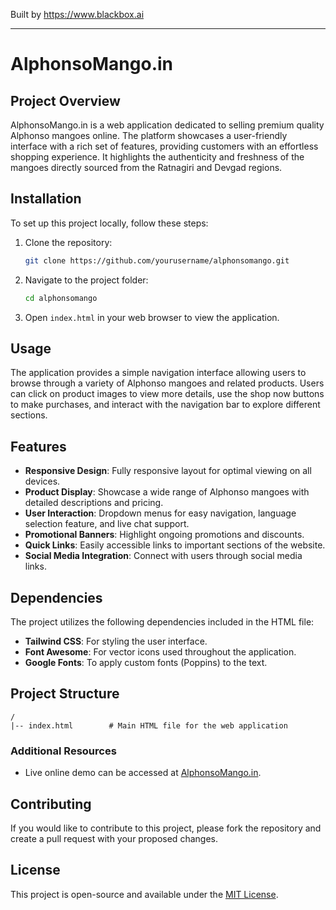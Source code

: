 
Built by https://www.blackbox.ai

---

# AlphonsoMango.in

## Project Overview
AlphonsoMango.in is a web application dedicated to selling premium quality Alphonso mangoes online. The platform showcases a user-friendly interface with a rich set of features, providing customers with an effortless shopping experience. It highlights the authenticity and freshness of the mangoes directly sourced from the Ratnagiri and Devgad regions.

## Installation
To set up this project locally, follow these steps:

1. Clone the repository:
   ```bash
   git clone https://github.com/yourusername/alphonsomango.git
   ```
   
2. Navigate to the project folder:
   ```bash
   cd alphonsomango
   ```

3. Open `index.html` in your web browser to view the application.

## Usage
The application provides a simple navigation interface allowing users to browse through a variety of Alphonso mangoes and related products. Users can click on product images to view more details, use the shop now buttons to make purchases, and interact with the navigation bar to explore different sections.

## Features
- **Responsive Design**: Fully responsive layout for optimal viewing on all devices.
- **Product Display**: Showcase a wide range of Alphonso mangoes with detailed descriptions and pricing.
- **User Interaction**: Dropdown menus for easy navigation, language selection feature, and live chat support.
- **Promotional Banners**: Highlight ongoing promotions and discounts.
- **Quick Links**: Easily accessible links to important sections of the website.
- **Social Media Integration**: Connect with users through social media links.

## Dependencies
The project utilizes the following dependencies included in the HTML file:
- **Tailwind CSS**: For styling the user interface.
- **Font Awesome**: For vector icons used throughout the application.
- **Google Fonts**: To apply custom fonts (Poppins) to the text.

## Project Structure
```
/
|-- index.html        # Main HTML file for the web application
```

### Additional Resources
- Live online demo can be accessed at [AlphonsoMango.in](https://alphonsomango.in).

## Contributing
If you would like to contribute to this project, please fork the repository and create a pull request with your proposed changes.

## License
This project is open-source and available under the [MIT License](LICENSE).